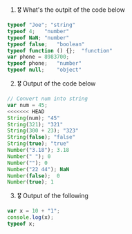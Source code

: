 1. 🎖 What's the outpit of the code below
```js
typeof "Joe"; "string"
typeof 4;   "number"
typeof NaN; "number"
typeof false;   "boolean"
typeof function () {};  "function"
var phone = 8983700;
typeof phone;   "number"
typeof null;    "object"
```

2. 🎖 Output of the code below
```js
// Convert num into string
var num = 45;
<<<<<<< HEAD
String(num); "45"
String(321); "321"
String(300 + 23); "323"
String(false); "false"
String(true); "true"
Number("3.18"); 3.18
Number(" "); 0    
Number(""); 0
Number("22 44"); NaN
Number(false);  0
Number(true); 1
```

3. 🎖 Output of the following

```js
var x = 10 + "1";
console.log(x);
typeof x;
```